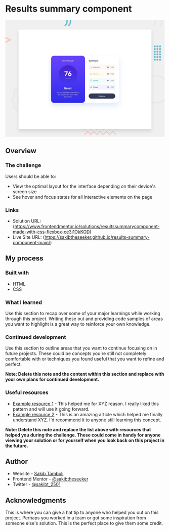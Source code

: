 # Results summary component

![Design preview for the Results summary component coding challenge](./design/desktop-preview.jpg)




## Overview

### The challenge

Users should be able to:

- View the optimal layout for the interface depending on their device's screen size
- See hover and focus states for all interactive elements on the page



### Links

- Solution URL: (https://www.frontendmentor.io/solutions/resultssummarycomponent-made-with-css-flexbox-ce3i1OkKOD)
- Live Site URL: (https://sakibtheseeker.github.io/results-summary-component-main/)

## My process

### Built with

-   HTML
-   CSS



### What I learned

Use this section to recap over some of your major learnings while working through this project. Writing these out and providing code samples of areas you want to highlight is a great way to reinforce your own knowledge.



### Continued development

Use this section to outline areas that you want to continue focusing on in future projects. These could be concepts you're still not completely comfortable with or techniques you found useful that you want to refine and perfect.

**Note: Delete this note and the content within this section and replace with your own plans for continued development.**

### Useful resources

- [Example resource 1](https://www.example.com) - This helped me for XYZ reason. I really liked this pattern and will use it going forward.
- [Example resource 2](https://www.example.com) - This is an amazing article which helped me finally understand XYZ. I'd recommend it to anyone still learning this concept.

**Note: Delete this note and replace the list above with resources that helped you during the challenge. These could come in handy for anyone viewing your solution or for yourself when you look back on this project in the future.**

## Author

- Website - [Sakib Tamboli](https://sakib-tamboli.netlify.app/)
- Frontend Mentor - [@sakibtheseeker](https://www.frontendmentor.io/profile/sakibtheseeker)
- Twitter - [@sakibt_2501](https://twitter.com/sakibt_2501)


## Acknowledgments

This is where you can give a hat tip to anyone who helped you out on this project. Perhaps you worked in a team or got some inspiration from someone else's solution. This is the perfect place to give them some credit.

